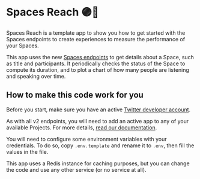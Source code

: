 # Spaces Reach 🟣🚀

Spaces Reach is a template app to show you how to get started with the Spaces endpoints to create experiences to measure the performance of your Spaces.

This app uses the new [Spaces endpoints](https://developer.twitter.com/en/docs/twitter-api/spaces/overview) to get details about a Space, such as title and participants.
It periodically checks the status of the Space to compute its duration, and to plot a chart of how many people are listening and speaking over time.

## How to make this code work for you

Before you start, make sure you have an active [Twitter developer account](https://developer.twitter.com/apply). 

As with all v2 endpoints, you will need to add an active app to any of your available Projects. For more details, [read our documentation](https://developer.twitter.com/en/docs/apps/overview).

You will need to configure some environment variables with your credentials. To do so, copy `.env.template` and rename it to `.env`, then fill the values in the file.

This app uses a Redis instance for caching purposes, but you can change the code and use any other service (or no service at all).
